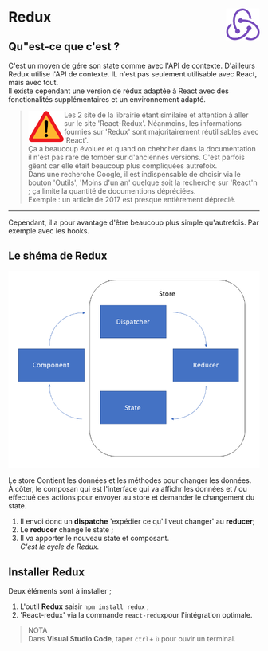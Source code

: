 # Redux <img align="right" src="./../../src/images/redux.svg" alt="Redux" title="Redux" widht="auto" height="64px">

## Qu"est-ce que c'est ?

C'est un moyen de gére son state comme avec l'API de contexte. D'ailleurs Redux utilise l'API de contexte. IL n'est pas seulement utilisable avec React, mais avec tout.  
Il existe cependant une version de rédux adaptée à React avec des fonctionalités supplémentaires et un environnement adapté.  

> <img align="left" src="./../../src/images/Attention.svg" alt="Warning" title="Warning" widht="auto" height="64x" padding="10px"> Les 2 site de la librairie étant similaire et attention à aller sur le site 'React-Redux'. Néanmoins, les informations fournies sur 'Redux' sont majoritairement réutilisables avec 'React'.  
Ça a beaucoup évoluer et quand on chehcher dans la documentation il n'est pas rare de tomber sur d'anciennes versions. C'est parfois gêant car elle était beaucoup plus compliquées autrefoix.  
Dans une recherche Google, il est indispensable de choisir via le bouton 'Outils', 'Moins d'un an' quelque soit la recherche sur 'React'n ; ça limite la quantité de documentions dépréciées.  
Exemple : un article de 2017 est presque entièrement déprecié.
---
Cependant, il a pour avantage d'être beaucoup plus simple qu'autrefois. Par exemple avec les hooks.

## Le shéma de Redux

![Redux schema](./../../src/Docs/reduxSchema.png)

Le store Contient les données et les méthodes pour changer les données.  
À côter, le composan qui est l'interface qui va affichr les données et / ou effectué des actions pour envoyer au store et demander le changement du state.  
1. Il envoi donc un **dispatche** 'expédier ce qu'il veut changer' au **reducer**;  
2. Le **reducer** change le state ;  
3. Il va apporter le nouveau state et composant.  
_C'est le cycle de Redux._

## Installer Redux

Deux éléments sont à installer ; 

1. L'outil **Redux** saisir `npm install redux` ;
2. 'React-redux' via la commande `react-redux`pour l'intégration optimale.

> NOTA  
Dans **Visual Studio Code**, taper `ctrl`+ `ù` pour ouvir un terminal.